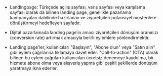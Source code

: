 
- Landingpage: Türkçede açılış sayfası, varış sayfası veya karşılama sayfası olarak da bilinen landing page, genellikle pazarlama kampanyaları dahilinde hazırlanan ve ziyaretçileri potansiyel müşterilere dönüştürmeyi hedefleyen sayfadır.


- Dijital pazarlamada landing page’in amacı ziyaretçileri dönüşüm oranınızı (conversion rate) artırmak amacıyla belirli eylemlere yönlendirmektir.


- Landing page'ler, kullanıcıları "Başlayın", "Abone olun" veya "Satın alın" gibi eylem çağrılarına tıklamaya davet eder. "Call-to-action" (CTA) olarak bilinen bu eylem çağrıları kullanıcıları ücretsiz denemeye kaydolma, bir hizmete abone olma veya alışveriş yapma gibi çeşitli şekillerde dönüşüm yaratmaya ikna ederler.
